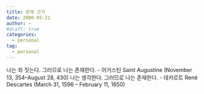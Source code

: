 ```yaml
---
title: 존재 근거
date: 2006-05-21
author: ~
#draft: true
categories:
  - personal
tag:
  - personal
---
```




나는 죄 짓는다. 그러므로 나는 존재한다. - 어거스틴 Saint Augustine (November 13, 354–August 28, 430)
나는 생각한다. 그러므로 나는 존재한다. - 데카르트 René Descartes (March 31, 1596 – February 11, 1650)


 






